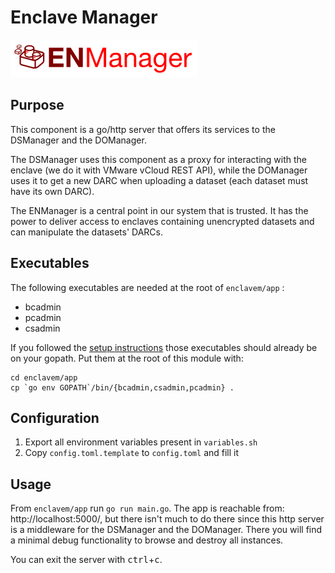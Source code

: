 # Enclave Manager

![ENM logo](assets/enm-logo.png)

## Purpose

This component is a go/http server that offers its services to the DSManager and
the DOManager. 

The DSManager uses this component as a proxy for interacting with the enclave
(we do it with VMware vCloud REST API), while the DOManager uses it to get a new
DARC when uploading a dataset (each dataset must have its own DARC).

The ENManager is a central point in our system that is trusted. It has the power
to deliver access to enclaves containing unencrypted datasets and can manipulate
the datasets' DARCs.

## Executables

The following executables are needed at the root of `enclavem/app` :

- bcadmin
- pcadmin
- csadmin

If you followed the [setup instructions](setup.md#generate-the-executables)
those executables should already be on your gopath. Put them at the root of this
module with:

```
cd enclavem/app
cp `go env GOPATH`/bin/{bcadmin,csadmin,pcadmin} .
```

## Configuration

1. Export all environment variables present in `variables.sh`
2. Copy `config.toml.template` to `config.toml` and fill it

## Usage

From `enclavem/app` run `go run main.go`. The app is reachable from:
http://localhost:5000/, but there isn't much to do there since this http server
is a middleware for the DSManager and the DOManager. There you will find a
minimal debug functionality to browse and destroy all instances.

You can exit the server with <kbd>ctrl</kbd>+<kbd>c</kbd>.